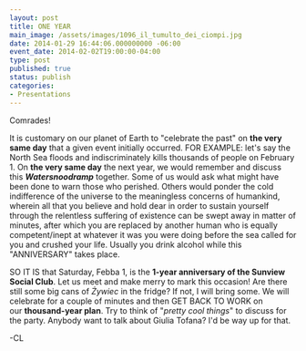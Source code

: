 ```yaml
---
layout: post
title: ONE YEAR
main_image: /assets/images/1096_il_tumulto_dei_ciompi.jpg
date: 2014-01-29 16:44:06.000000000 -06:00
event_date: 2014-02-02T19:00:00-04:00
type: post
published: true
status: publish
categories:
- Presentations
---
```

<p>Comrades!</p>
<p>It is customary on our planet of Earth to "celebrate the past" on <b>the very same day</b> that a given event initially occurred. FOR EXAMPLE: let's say the North Sea floods and indiscriminately kills thousands of people on February 1. On <b>the very same day</b> the next year, we would remember and discuss this <i><b>Watersnoodramp</b></i> together. Some of us would ask what might have been done to warn those who perished. Others would ponder the cold indifference of the universe to the meaningless concerns of humankind, wherein all that you believe and hold dear in order to sustain yourself through the relentless suffering of existence can be swept away in matter of minutes, after which you are replaced by another human who is equally competent/inept at whatever it was you were doing before the sea called for you and crushed your life. Usually you drink alcohol while this "ANNIVERSARY" takes place.</p>
<p>SO IT IS that Saturday, Febba 1, is the <b>1-year anniversary of the Sunview Social Club</b>. Let us meet and make merry to mark this occasion! Are there still some big cans of <i>Żywiec </i>in the fridge? If not, I will bring some. We will celebrate for a couple of minutes and then GET BACK TO WORK on our <b>thousand-year plan</b>. Try to think of "<i>pretty cool things</i>" to discuss for the party. Anybody want to talk about Giulia Tofana? I'd be way up for that.</p>
<p>-CL</p>
